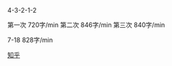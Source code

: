 4-3-2-1-2


第一次
720字/min
第二次
846字/min
第三次
840字/min

7-18
828字/min

[知乎](https://www.zhihu.com/question/26520680/answer/1594054194)

